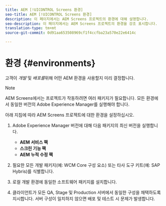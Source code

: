 ```yaml
---
title: AEM [!UICONTROL Screens 환경]
seo-title: AEM [!UICONTROL Screens 환경]
description: 이 페이지에서는 AEM Screens 프로젝트의 환경에 대해 설명합니다.
seo-description: 이 페이지에서는 AEM Screens 프로젝트의 환경을 강조 표시합니다.
translation-type: tm+mt
source-git-commit: 0d91aa653508969cf1f4ccfba23a570e22e6414c

---
```



# 환경 {#environments}

고객이 *개발* 및 *배포를*&#x200B;위해 어떤 AEM 환경을 사용할지 미리 결정합니다.

>[!NOTE]
>
>AEM Screens에서는 프로젝트가 작동하려면 여러 패키지가 필요합니다. 모든 환경에서 동일한 버전의 Adobe Experience Manager를 실행해야 합니다.

아래 지침에 따라 AEM Screens 프로젝트에 대한 환경을 설정하십시오.

1. Adobe Experience Manager 버전에 대해 다음 패키지의 최신 버전을 실행합니다.

   * **AEM 서비스 팩**
   * **스크린 기능 팩**
   * **AEM 누적 수정 팩**

1. 필요한 모든 개발 패키지(예: WCM Core 구성 요소) 또는 타사 도구 키트(예: SAP Hybris)를 식별합니다.

1. 로컬 개발 환경에 동일한 소프트웨어 패키지를 설치합니다.

1. 클라이언트가 모든 QA, Stage 및 Production 서버에서 동일한 구성을 채택하도록 지시합니다. 서버 구성이 일치하지 않으면 배포 및 테스트 시 문제가 발생합니다.
